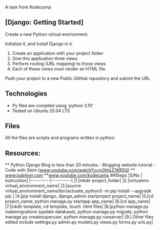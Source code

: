 A task from Kodecamp

## [Django: Getting Started]

Create a new Python virtual environment.

Initialize it, and install Django in it.

1. Create an application with your project folder
2. Give this application three views
3. Perform routing (URL mapping) to those views
4. Each of these views must render an HTML file.

Push your project to a new Public GitHub repository and submit the URL

## Technologies

- Py files are compiled using 'python 3.10'
- Tested on Ubuntu 20.04 LTS

## Files

All the files are scripts and programs written in python:

## Resources:

** Python Django Blog in less than 20 minutes - Blogging website tutorial - Code with Stein (www.youtube.com/watch?v=m3hhLE1KR5Q)
** *www.jsdeliver.com*
\*\*www.youtube.com/kodecamp
##Steps
|S/No | Instruction|
|----------|----------|
|1.|mkdir project_folder|
|2.|virtualenv virtual_environment_name|
|3.|source virtual_environment_name/bin/activate, python3 -m pip install --upgrade pip |
|4.|pip install django, django_admin startproject project_name|
|5.|cd project_name, python manage.py startapp app_name|
|6.|cd app_name|
|7.|mkdir template, cd template, touch .html files|
|8.|python manage.py makemigrations (update database), python manage.py migrate, python manage.py createsuperuser, python manage.py runserver|
|9.| Other files edited include settings.py admin.py models.py views.py forms.py urls.py|

